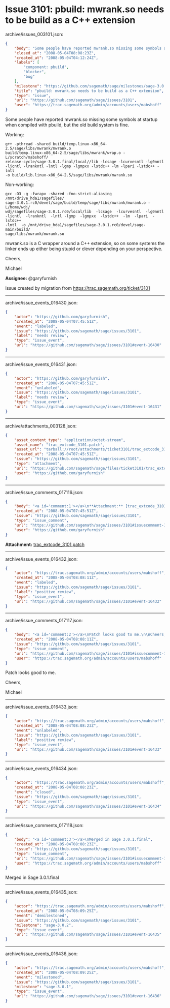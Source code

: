 # Issue 3101: pbuild: mwrank.so needs to be build as a C++ extension

archive/issues_003101.json:
```json
{
    "body": "Some people have reported mwrank.so missing some symbols at startup when compiled with pbuild, but the old build system is fine.\n\nWorking:\n\n```\ng++ -pthread -shared build/temp.linux-x86_64-2.5/sage/libs/mwrank/mwrank.o \nbuild/temp.linux-x86_64-2.5/sage/libs/mwrank/wrap.o -L/scratch/mabshoff/\nrelease-cycle/sage-3.0.1.final/local//lib -lcsage -lcurvesntl -lg0nntl \n-ljcntl -lrankntl -lntl -lgmp -lgmpxx -lstdc++ -lm -lpari -lstdc++ -lntl \n-o build/lib.linux-x86_64-2.5/sage/libs/mwrank/mwrank.so\n```\n\nNon-working:\n\n```\ngcc -O3 -g -fwrapv -shared -fno-strict-aliasing /mnt/drive_hda1/sagefiles/\nsage-3.0.1.rc0/devel/sage/build/temp/sage/libs/mwrank/mwrank.o -L/home/wdj/\nwdj/sagefiles/sage-3.0.1.rc0/local/lib  -lcsage  -lcurvesntl  -lg0nntl  \n-ljcntl  -lrankntl  -lntl -lgmp  -lgmpxx  -lstdc++  -lm  -lpari  -lstdc++  \n-lntl  -o /mnt/drive_hda1/sagefiles/sage-3.0.1.rc0/devel/sage-main/build/\nsage/libs/mwrank/mwrank.so\n```\n\nmwrank.so is a C wrapper around a C++ extension, so on some systems the linker ends up either being stupid or clever depending on your perspective. \n\nCheers,\n\nMichael\n\n**Assignee:** @garyfurnish\n\nIssue created by migration from https://trac.sagemath.org/ticket/3101\n\n",
    "closed_at": "2008-05-04T08:08:23Z",
    "created_at": "2008-05-04T04:12:24Z",
    "labels": [
        "component: pbuild",
        "blocker",
        "bug"
    ],
    "milestone": "https://github.com/sagemath/sage/milestones/sage-3.0.1",
    "title": "pbuild: mwrank.so needs to be build as a C++ extension",
    "type": "issue",
    "url": "https://github.com/sagemath/sage/issues/3101",
    "user": "https://trac.sagemath.org/admin/accounts/users/mabshoff"
}
```
Some people have reported mwrank.so missing some symbols at startup when compiled with pbuild, but the old build system is fine.

Working:

```
g++ -pthread -shared build/temp.linux-x86_64-2.5/sage/libs/mwrank/mwrank.o 
build/temp.linux-x86_64-2.5/sage/libs/mwrank/wrap.o -L/scratch/mabshoff/
release-cycle/sage-3.0.1.final/local//lib -lcsage -lcurvesntl -lg0nntl 
-ljcntl -lrankntl -lntl -lgmp -lgmpxx -lstdc++ -lm -lpari -lstdc++ -lntl 
-o build/lib.linux-x86_64-2.5/sage/libs/mwrank/mwrank.so
```

Non-working:

```
gcc -O3 -g -fwrapv -shared -fno-strict-aliasing /mnt/drive_hda1/sagefiles/
sage-3.0.1.rc0/devel/sage/build/temp/sage/libs/mwrank/mwrank.o -L/home/wdj/
wdj/sagefiles/sage-3.0.1.rc0/local/lib  -lcsage  -lcurvesntl  -lg0nntl  
-ljcntl  -lrankntl  -lntl -lgmp  -lgmpxx  -lstdc++  -lm  -lpari  -lstdc++  
-lntl  -o /mnt/drive_hda1/sagefiles/sage-3.0.1.rc0/devel/sage-main/build/
sage/libs/mwrank/mwrank.so
```

mwrank.so is a C wrapper around a C++ extension, so on some systems the linker ends up either being stupid or clever depending on your perspective. 

Cheers,

Michael

**Assignee:** @garyfurnish

Issue created by migration from https://trac.sagemath.org/ticket/3101





---

archive/issue_events_016430.json:
```json
{
    "actor": "https://github.com/garyfurnish",
    "created_at": "2008-05-04T07:45:51Z",
    "event": "labeled",
    "issue": "https://github.com/sagemath/sage/issues/3101",
    "label": "needs review",
    "type": "issue_event",
    "url": "https://github.com/sagemath/sage/issues/3101#event-16430"
}
```



---

archive/issue_events_016431.json:
```json
{
    "actor": "https://github.com/garyfurnish",
    "created_at": "2008-05-04T07:45:51Z",
    "event": "unlabeled",
    "issue": "https://github.com/sagemath/sage/issues/3101",
    "label": "needs review",
    "type": "issue_event",
    "url": "https://github.com/sagemath/sage/issues/3101#event-16431"
}
```



---

archive/attachments_003128.json:
```json
{
    "asset_content_type": "application/octet-stream",
    "asset_name": "trac_extcode_3101.patch",
    "asset_url": "tarball://root/attachments/ticket3101/trac_extcode_3101.patch",
    "created_at": "2008-05-04T07:45:51Z",
    "issue": "https://github.com/sagemath/sage/issues/3101",
    "type": "attachment",
    "url": "https://github.com/sagemath/sage/files/ticket3101/trac_extcode_3101.patch",
    "user": "https://github.com/garyfurnish"
}
```



---

archive/issue_comments_017116.json:
```json
{
    "body": "<a id='comment:1'></a>\n**Attachment:** [trac_extcode_3101.patch](https://github.com/sagemath/sage/files/ticket3101/trac_extcode_3101.patch)",
    "created_at": "2008-05-04T07:45:51Z",
    "issue": "https://github.com/sagemath/sage/issues/3101",
    "type": "issue_comment",
    "url": "https://github.com/sagemath/sage/issues/3101#issuecomment-17116",
    "user": "https://github.com/garyfurnish"
}
```

<a id='comment:1'></a>
**Attachment:** [trac_extcode_3101.patch](https://github.com/sagemath/sage/files/ticket3101/trac_extcode_3101.patch)



---

archive/issue_events_016432.json:
```json
{
    "actor": "https://trac.sagemath.org/admin/accounts/users/mabshoff",
    "created_at": "2008-05-04T08:08:11Z",
    "event": "labeled",
    "issue": "https://github.com/sagemath/sage/issues/3101",
    "label": "positive review",
    "type": "issue_event",
    "url": "https://github.com/sagemath/sage/issues/3101#event-16432"
}
```



---

archive/issue_comments_017117.json:
```json
{
    "body": "<a id='comment:2'></a>\nPatch looks good to me.\n\nCheers,\n\nMichael",
    "created_at": "2008-05-04T08:08:11Z",
    "issue": "https://github.com/sagemath/sage/issues/3101",
    "type": "issue_comment",
    "url": "https://github.com/sagemath/sage/issues/3101#issuecomment-17117",
    "user": "https://trac.sagemath.org/admin/accounts/users/mabshoff"
}
```

<a id='comment:2'></a>
Patch looks good to me.

Cheers,

Michael



---

archive/issue_events_016433.json:
```json
{
    "actor": "https://trac.sagemath.org/admin/accounts/users/mabshoff",
    "created_at": "2008-05-04T08:08:23Z",
    "event": "unlabeled",
    "issue": "https://github.com/sagemath/sage/issues/3101",
    "label": "positive review",
    "type": "issue_event",
    "url": "https://github.com/sagemath/sage/issues/3101#event-16433"
}
```



---

archive/issue_events_016434.json:
```json
{
    "actor": "https://trac.sagemath.org/admin/accounts/users/mabshoff",
    "created_at": "2008-05-04T08:08:23Z",
    "event": "closed",
    "issue": "https://github.com/sagemath/sage/issues/3101",
    "type": "issue_event",
    "url": "https://github.com/sagemath/sage/issues/3101#event-16434"
}
```



---

archive/issue_comments_017118.json:
```json
{
    "body": "<a id='comment:3'></a>\nMerged in Sage 3.0.1.final",
    "created_at": "2008-05-04T08:08:23Z",
    "issue": "https://github.com/sagemath/sage/issues/3101",
    "type": "issue_comment",
    "url": "https://github.com/sagemath/sage/issues/3101#issuecomment-17118",
    "user": "https://trac.sagemath.org/admin/accounts/users/mabshoff"
}
```

<a id='comment:3'></a>
Merged in Sage 3.0.1.final



---

archive/issue_events_016435.json:
```json
{
    "actor": "https://trac.sagemath.org/admin/accounts/users/mabshoff",
    "created_at": "2008-05-04T08:09:25Z",
    "event": "demilestoned",
    "issue": "https://github.com/sagemath/sage/issues/3101",
    "milestone": "sage-3.0.2",
    "type": "issue_event",
    "url": "https://github.com/sagemath/sage/issues/3101#event-16435"
}
```



---

archive/issue_events_016436.json:
```json
{
    "actor": "https://trac.sagemath.org/admin/accounts/users/mabshoff",
    "created_at": "2008-05-04T08:09:25Z",
    "event": "milestoned",
    "issue": "https://github.com/sagemath/sage/issues/3101",
    "milestone": "sage-3.0.1",
    "type": "issue_event",
    "url": "https://github.com/sagemath/sage/issues/3101#event-16436"
}
```
